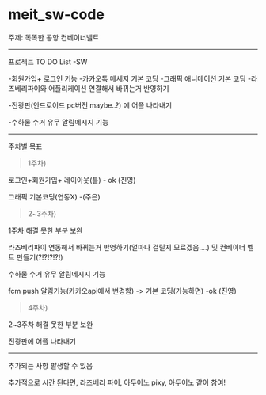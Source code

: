# meit_sw-code
주제: 똑똑한 공항 컨베이너벨트

------------------------------------------------
프로젝트 TO DO List -SW

-회원가입+ 로그인 기능
-카카오톡 메세지 기본 코딩
-그래픽 애니메이션 기본 코딩
-라즈베리파이와 어플리케이션 연결해서 바뀌는거 반영하기

-전광판(안드로이드 pc버전 maybe..?) 에 어플 나타내기

-수하물 수거 유무 알림메시지 기능

------------------------------------------------

주차별 목표

> 1주차)

  로그인+회원가입+ 레이아웃(틀) - ok (진영)
  
  그래픽 기본코딩(연동X)  -(주은)
  
  
  
> 2~3주차)

  1주차 해결 못한 부분 보완 
  
  라즈베리파이 연동해서 바뀌는거 반영하기(얼마나 걸릴지 모르겠음....) 및 컨베이너 벨트 만들기(?!?!?!?!)
  
  수하물 수거 유무 알림메시지 기능
  
  fcm push 알림기능(카카오api에서 변경함) -> 기본 코딩(가능하면)  -ok (진영)

> 4주차)

  2~3주차 해결 못한 부분 보완
  
  전광판에 어플 나타내기

--------------------------------------------------------
추가되는 사항 발생할 수 있음

추가적으로 시간 된다면, 라즈베리 파이, 아두이노 pixy, 아두이노 같이 참여!


